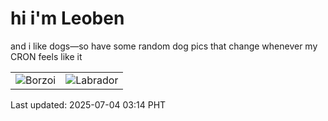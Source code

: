 # hi i'm Leoben

and i like dogs—so have some random dog pics that change whenever my CRON feels like it

|  |  |
|--------|----------|
| ![Borzoi](https://random-dog-vercel.vercel.app/api/random-borzoi?v=1751570060) | ![Labrador](https://random-dog-vercel.vercel.app/api/random-labrador?v=1751570060) |

Last updated: 2025-07-04 03:14 PHT
